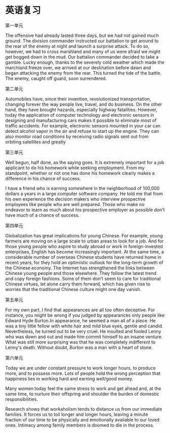 # 英语复习

第一单元

The offensive had already lasted three days, but we had not gained much ground. The division commander instructed our battalion to get around to the rear of the enemy at night and launch a surprise attack. To do so, however, we had to cross marshland and many of us were afraid we might get bogged down in the mud. Our battalion commander decided to take a gamble. Lucky enough, thanks to the severely cold weather which made the marchland freeze over, we arrived at our destination before dawn and began attacking the enemy from the rear. This turned the tide of the battle. The enemy, caught off guard, soon surrendered.

 

第二单元

Automobiles have, since their invention, revolutionized transportation, changing forever the way people live, travel, and do business. On the other hand, they have brought hazards, especially highway fatalities. However, today the application of computer technology and electronic sensors in designing and manufacturing cars makes it possible to eliminate most of traffic accidents. For example, electronic sensors mounted in your car can detect alcohol vapor in the air and refuse to start up the engine. They can also monitor road conditions by receiving radio signals sent out from orbiting satellites and greatly

 

第三单元

Well begun, half done, as the saying goes. It is extremely important for a job applicant to do his homework while seeking employment. From my standpoint, whether or not one has done his homework clearly makes a difference in his chance of success.

 I have a friend who is earning somewhere in the neighborhood of 100,000 dollars a years in a large computer software company. He told me that from his own experience the decision makers who interview prospective employees like people who are well prepared. Those who make no endeavor to learn as much about his prospective employer as possible don’t have much of a chance of success.

 

第四单元

Globalization has great implications for young Chinese. For example, young farmers are moving on a large scale to urban areas to look for a job. And for those young people who aspire to study abroad or work in foreign-invested enterprises, English has become increasingly important. At the same time, a considerable number of overseas Chinese students have returned home in recent years, for they hold an optimistic outlook for the long-term growth of the Chinese economy. The Internet has strengthened the links between Chinese young people and those elsewhere. They follow the latest trend and copy foreign fashions. Some of them don’t seem to care for traditional Chinese virtues, let alone carry them forward, which has given rise to worries that the traditional Chinese culture might one day vanish.

 

第五单元

For my own part, I find that appearances are all too often deceptive. For instance, you might be wrong if you judged by appearances only people like Edward Hyde Burton.In appearance, he seemed a man all of a piece. He was a tiny little fellow with white hair and mild blue eyes, gentle and candid. Nevertheless, he turned out to be very cruel. He insulted and fooled Lenny who was down and out and made him commit himself to an insane venture. What was still more surprising was that he was completely indifferent to Lenny's death. Without doubt, Burton was a man with a heart of stone.

 

第六单元

Today we are under constant pressure to work longer hours, to produce more, and to possess more. Lots of people hold the wrong perception that happiness lies in working hard and earning well/good money.

Many women today feel the same stress to work and get ahead and, at the same time, to nurture their offspring and shoulder the burden of domestic responsibilities.

Research shows that workaholism tends to distance us from our immediate families. It forces us to toil longer and longer hours, leaving a minute fraction of our time to be physically and emotionally available to our loved ones. Intimacy among family members is doomed to die in the process.
